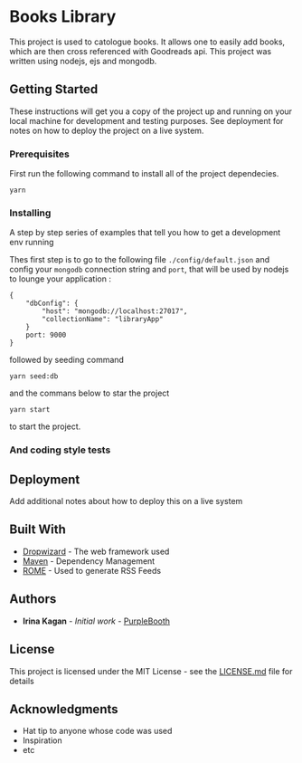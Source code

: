 # Books Library

This project is used to catologue books. It allows one to easily add books, which are then cross referenced with Goodreads api. This project was written using nodejs, ejs and mongodb.

## Getting Started

These instructions will get you a copy of the project up and running on your local machine for development and testing purposes. See deployment for notes on how to deploy the project on a live system.

### Prerequisites

First run the following command to install all of the project dependecies. 

```
yarn 
```

### Installing

A step by step series of examples that tell you how to get a development env running


Thes first step is to go to the following file `./config/default.json` and config your `mongodb` connection string and `port`, that will be used by nodejs to lounge your application :

```
{
	"dbConfig": {
		"host": "mongodb://localhost:27017",
		"collectionName": "libraryApp"
	}
	port: 9000
}

```

followed by seeding command
```
yarn seed:db 
```
and the commans below to star the project
```
yarn start
```
to start the project.



### And coding style tests

## Deployment

Add additional notes about how to deploy this on a live system

## Built With

* [Dropwizard](http://www.dropwizard.io/1.0.2/docs/) - The web framework used
* [Maven](https://maven.apache.org/) - Dependency Management
* [ROME](https://rometools.github.io/rome/) - Used to generate RSS Feeds


## Authors

* **Irina Kagan** - *Initial work* - [PurpleBooth](https://github.com/irinakgn)


## License

This project is licensed under the MIT License - see the [LICENSE.md](LICENSE.md) file for details

## Acknowledgments

* Hat tip to anyone whose code was used
* Inspiration
* etc

